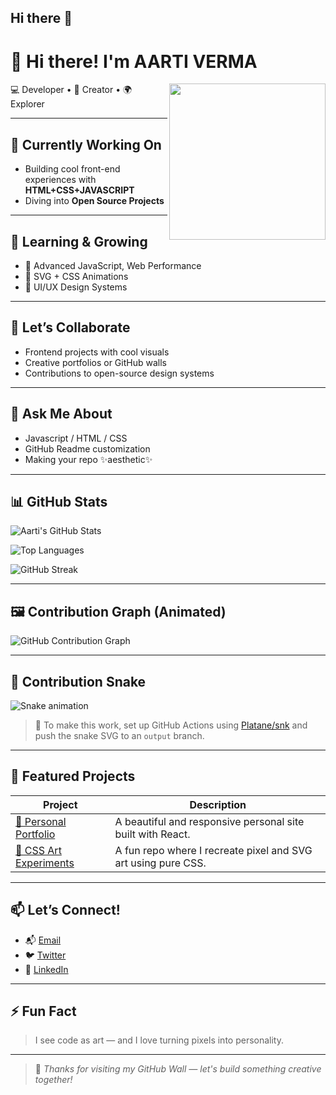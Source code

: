 ## Hi there 👋


# 👋 Hi there! I'm AARTI VERMA


<img align="right" src="https://media.giphy.com/media/LmNwrBhejkK9EFP504/giphy.gif" width="250"/>

💻 Developer • 🎨 Creator • 🌍 Explorer

---

## 🔭 Currently Working On

- Building cool front-end experiences with **HTML+CSS+JAVASCRIPT**
- Diving into **Open Source Projects**

---

## 🌱 Learning & Growing

- 🎯 Advanced JavaScript, Web Performance
- 🎨 SVG + CSS Animations
- 🧠 UI/UX Design Systems

---

## 👯 Let’s Collaborate

- Frontend projects with cool visuals
- Creative portfolios or GitHub walls
- Contributions to open-source design systems

---

## 💬 Ask Me About

- Javascript / HTML / CSS
- GitHub Readme customization
- Making your repo ✨aesthetic✨

---

## 📊 GitHub Stats

![Aarti's GitHub Stats](https://github-readme-stats.vercel.app/api?username=AartiVerma4&show_icons=true&theme=dracula&hide=contribs,prs)

![Top Languages](https://github-readme-stats.vercel.app/api/top-langs/?username=AartiVerma4&layout=compact&theme=dracula)

![GitHub Streak](https://streak-stats.demolab.com?user=AartiVerma4&theme=dracula&date_format=M%20j%5B%2C%20Y%5D)

---

## 🖼️ Contribution Graph (Animated)

![GitHub Contribution Graph](https://github-contributions.vercel.app/api?username=AartiVerma4&theme=rogue&block=20&block-radius=4&animation=true&border=1)

---

## 🐍 Contribution Snake

![Snake animation](https://github.com/AartiVerma4/AartiVerma4/blob/output/github-contribution-grid-snake.svg)

> 📝 To make this work, set up GitHub Actions using [Platane/snk](https://github.com/Platane/snk) and push the snake SVG to an `output` branch.

---

## 🚀 Featured Projects

| Project | Description |
|--------|-------------|
| [💄 Personal Portfolio](https://github.com/AartiVerma4/portfolio) | A beautiful and responsive personal site built with React. |
| [🎨 CSS Art Experiments](https://github.com/AartiVerma4/css-art) | A fun repo where I recreate pixel and SVG art using pure CSS. |


---

## 📫 Let’s Connect!


- 📬 [Email](mailto:aartiverma1404@gmail.com)
- 🐦 [Twitter](https://x.com/aartiverma91571?s=11)
- 💼 [LinkedIn](https://www.linkedin.com/in/aarti-verma-627983267?utm_source=share&utm_campaign=share_via&utm_content=profile&utm_medium=ios_app)

---

## ⚡ Fun Fact

> I see code as art — and I love turning pixels into personality.

---

> 💖 *Thanks for visiting my GitHub Wall — let's build something creative together!*





<!--
**AartiVerma4/AartiVerma4** is a ✨ _special_ ✨ repository because its `README.md` (this file) appears on your GitHub profile.

Here are some ideas to get you started:

- 🔭 I’m currently working on ...
- 🌱 I’m currently learning ...
- 👯 I’m looking to collaborate on ...
- 🤔 I’m looking for help with ...
- 💬 Ask me about ...
- 📫 How to reach me: ...
- 😄 Pronouns: ...
- ⚡ Fun fact: ...
-->
